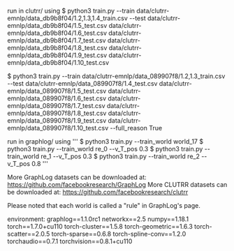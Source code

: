 run in clutrr/ using
$ python3 train.py --train data/clutrr-emnlp/data_db9b8f04/1.2,1.3,1.4_train.csv --test data/clutrr-emnlp/data_db9b8f04/1.5_test.csv data/clutrr-emnlp/data_db9b8f04/1.6_test.csv data/clutrr-emnlp/data_db9b8f04/1.7_test.csv data/clutrr-emnlp/data_db9b8f04/1.8_test.csv data/clutrr-emnlp/data_db9b8f04/1.9_test.csv data/clutrr-emnlp/data_db9b8f04/1.10_test.csv 

$ python3 train.py --train data/clutrr-emnlp/data_089907f8/1.2,1.3_train.csv --test data/clutrr-emnlp/data_089907f8/1.4_test.csv data/clutrr-emnlp/data_089907f8/1.5_test.csv data/clutrr-emnlp/data_089907f8/1.6_test.csv data/clutrr-emnlp/data_089907f8/1.7_test.csv data/clutrr-emnlp/data_089907f8/1.8_test.csv data/clutrr-emnlp/data_089907f8/1.9_test.csv data/clutrr-emnlp/data_089907f8/1.10_test.csv --full_reason True

run in graphlog/ using
'''
$ python3 train.py --train_world world_17
$ python3 train.py --train_world re_0 --v_T_pos 0.3 
$ python3 train.py --train_world re_1 --v_T_pos 0.3 
$ python3 train.py --train_world re_2 --v_T_pos 0.8 
'''

More GraphLog datasets can be downloaded at: https://github.com/facebookresearch/GraphLog
More CLUTRR datasets can be downloaded at: https://github.com/facebookresearch/clutrr

Please noted that each world is called a "rule" in GraphLog's page. 

environment:
graphlog==1.1.0rc1
networkx==2.5
numpy==1.18.1
torch==1.7.0+cu110
torch-cluster==1.5.8
torch-geometric==1.6.3
torch-scatter==2.0.5
torch-sparse==0.6.8
torch-spline-conv==1.2.0
torchaudio==0.7.1
torchvision==0.8.1+cu110

